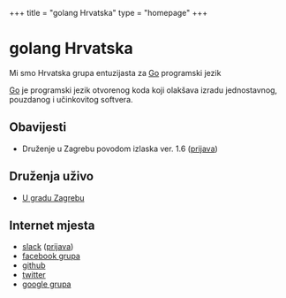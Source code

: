 +++
title = "golang Hrvatska"
type = "homepage"
+++

# golang Hrvatska

Mi smo Hrvatska grupa entuzijasta za [Go][golang] programski jezik

[Go][golang] je programski jezik otvorenog koda koji olakšava izradu jednostavnog, pouzdanog i učinkovitog softvera.

## Obavijesti

- Druženje u Zagrebu povodom izlaska ver. 1.6 ([prijava](http://www.meetup.com/Golang-ZG/events/228863217/))

## Druženja uživo

- [U gradu Zagrebu](https://www.meetup.com/Golang-ZG)

## Internet mjesta

- [slack](https://golanghr.slack.com) ([prijava](http://slack.golang.hr))
- [facebook grupa](https://www.facebook.com/groups/golanghr/)
- [github](https://github.com/golanghr)
- [twitter](https://twitter.com/golanghr)
- [google grupa](https://groups.google.com/forum/#!forum/golang-hr)

[golang]: https://golang.org
